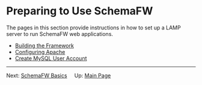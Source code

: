 # Preparing to Use SchemaFW

The pages in this section provide instructions in how to set up a LAMP
server to run SchemaFW web applications.

- [Building the Framework](BuildingTheFramework.md)
- [Configuring Apache](ConfiguringApache.md)
- [Create MySQL User Account](CreateWebUser.md)

--------------------------------------------------------------------------------

Next: [SchemaFW Basics](SchemaFWBasics.md)
&nbsp;
&nbsp;
Up: [Main Page](UserGuide.md)

